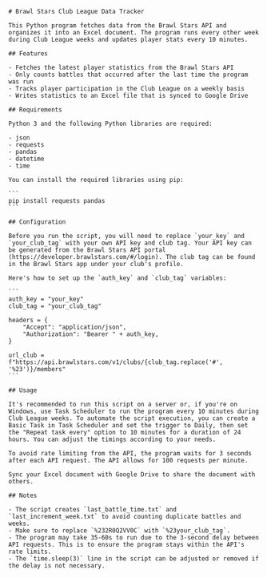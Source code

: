     # Brawl Stars Club League Data Tracker

    This Python program fetches data from the Brawl Stars API and organizes it into an Excel document. The program runs every other week during Club League weeks and updates player stats every 10 minutes. 

    ## Features

    - Fetches the latest player statistics from the Brawl Stars API
    - Only counts battles that occurred after the last time the program was run
    - Tracks player participation in the Club League on a weekly basis
    - Writes statistics to an Excel file that is synced to Google Drive

    ## Requirements

    Python 3 and the following Python libraries are required:

    - json
    - requests
    - pandas
    - datetime
    - time

    You can install the required libraries using pip:

    ```
    pip install requests pandas
    ```

    ## Configuration

    Before you run the script, you will need to replace `your_key` and `your_club_tag` with your own API key and club tag. Your API key can be generated from the Brawl Stars API portal (https://developer.brawlstars.com/#/login). The club tag can be found in the Brawl Stars app under your club's profile.

    Here's how to set up the `auth_key` and `club_tag` variables:

    ```
    auth_key = "your_key"
    club_tag = "your_club_tag"

    headers = {
        "Accept": "application/json",
        "Authorization": "Bearer " + auth_key,
    }

    url_club = f"https://api.brawlstars.com/v1/clubs/{club_tag.replace('#', '%23')}/members"
    ```

    ## Usage

    It's recommended to run this script on a server or, if you're on Windows, use Task Scheduler to run the program every 10 minutes during Club League weeks. To automate the script execution, you can create a Basic Task in Task Scheduler and set the trigger to Daily, then set the "Repeat task every" option to 10 minutes for a duration of 24 hours. You can adjust the timings according to your needs.

    To avoid rate limiting from the API, the program waits for 3 seconds after each API request. The API allows for 100 requests per minute.

    Sync your Excel document with Google Drive to share the document with others. 

    ## Notes

    - The script creates `last_battle_time.txt` and `last_increment_week.txt` to avoid counting duplicate battles and weeks. 
    - Make sure to replace `%232R0Q2VV0C` with `%23your_club_tag`.
    - The program may take 35-60s to run due to the 3-second delay between API requests. This is to ensure the program stays within the API's rate limits.
    - The `time.sleep(3)` line in the script can be adjusted or removed if the delay is not necessary.
